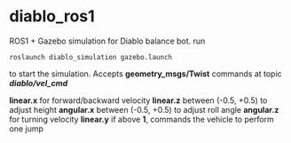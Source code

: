 # diablo_ros1
ROS1 + Gazebo simulation for Diablo balance bot.
run

    roslaunch diablo_simulation gazebo.launch

to start the simulation. Accepts **geometry_msgs/Twist** commands at topic ***diablo/vel_cmd***

**linear.x** for forward/backward velocity
**linear.z** between (-0.5, +0.5) to adjust height
**angular.x** between (-0.5, +0.5) to adjust roll angle
**angular.z** for turning velocity
**linear.y** if above **1**, commands the vehicle to perform one jump
